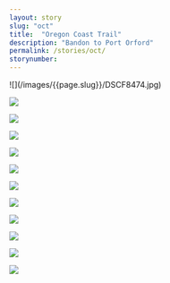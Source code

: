 ```yaml
---
layout: story
slug: "oct"
title:  "Oregon Coast Trail"
description: "Bandon to Port Orford"
permalink: /stories/oct/
storynumber: 
---
```

<div class="double"></div>
![](/images/{{page.slug}}/DSCF8474.jpg)

![](/images/{{page.slug}}/DSCF8649.jpg)

![](/images/{{page.slug}}/DSCF8516.jpg)

![](/images/{{page.slug}}/DSCF8529.jpg)

![](/images/{{page.slug}}/DSCF8531.jpg)

![](/images/{{page.slug}}/DSCF8542.jpg)

![](/images/{{page.slug}}/DSCF8547.jpg)

![](/images/{{page.slug}}/DSCF8551.jpg)

![](/images/{{page.slug}}/DSCF8555.jpg)

![](/images/{{page.slug}}/DSCF8560.jpg)

![](/images/{{page.slug}}/DSCF8611.jpg)

![](/images/{{page.slug}}/DSCF8616.jpg)

<!-- ![](/images/{{page.slug}}/DSCF8677.jpg) -->

